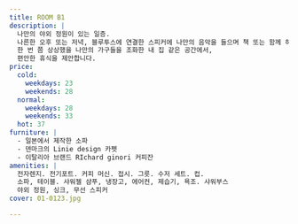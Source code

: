 ```yaml
---
title: ROOM B1
description: |
  나만의 야외 정원이 있는 일층.
  나른한 오후 또는 저녁, 블루투스에 연결한 스피커에 나만의 음악을 들으며 책 또는 함께 하 는 여행자와 담소 또는 간단한 음료를 즐길 수 있는 야외 테이블이 준비되어 있습니다. 스웨덴의 명품 침대 덕시아나와 캐나다 구스 침구
  한 번 쯤 상상했을 나만의 가구들을 조화한 내 집 같은 공간에서,
  편안한 휴식을 제안합니다.
price:
  cold:
    weekdays: 23
    weekends: 28
  normal:
    weekdays: 28
    weekends: 33
  hot: 37
furniture: |
  - 일본에서 제작한 소파
  - 덴마크의 Linie design 카펫
  - 이탈리아 브랜드 RIchard ginori 커피잔
amenities: |
  전자렌지. 전기포트. 커피 머신. 접시. 그릇. 수저 세트. 컵.
  소파, 테이블. 샤워젤 샴푸, 냉장고, 에어컨, 제습기, 욕조. 샤워부스
  야외 정원, 싱크, 무선 스피커
cover: 01-0123.jpg

---
```

